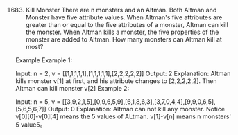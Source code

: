 1683. Kill Monster
There are n monsters and an Altman. Both Altman and Monster have five attribute values. When Altman's five attributes are greater than or equal to the five attributes of a monster, Altman can kill the monster. When Altman kills a monster, the five properties of the monster are added to Altman. How many monsters can Altman kill at most?

Example
Example 1:

Input: n = 2, v = [[1,1,1,1,1],[1,1,1,1,1],[2,2,2,2,2]]
Output: 2
Explanation: Altman kills monster v[1] at first, and his attribute changes to [2,2,2,2,2]. Then Altman can kill monster v[2]
Example 2:

Input: n = 5, v = [[3,9,2,1,5],[0,9,6,5,9],[6,1,8,6,3],[3,7,0,4,4],[9,9,0,6,5],[5,6,5,6,7]]
Output: 0
Explanation: Altman can not kill any monster.
Notice
v[0][0]-v[0][4] means the 5 values of ALtman. v[1]-v[n] means n monsters' 5 value5。

